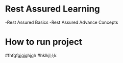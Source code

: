 # Rest Assured Learning

-Rest Assured Basics
-Rest Assured Advance Concepts

# How to run project

#fhfgfgjgjghjgh
#hklkjl;l;k
